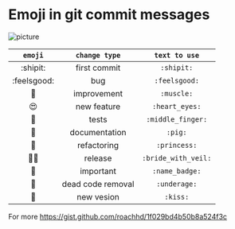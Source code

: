 # Emoji in  git commit messages

![picture](https://66.media.tumblr.com/ac50281987715e4c961833473f46f7ec/tumblr_nsme4foPs81r4g6x9o1_1280.jpg)

| `emoji` | `change type` | `text to use` |
|:---:|:---:|:---:|
| :shipit: | first commit | `:shipit:` |
| :feelsgood: | bug | `:feelsgood:` |
| :muscle: | improvement | `:muscle:` |
| :heart_eyes: | new feature | `:heart_eyes:` |
| :middle_finger: | tests | `:middle_finger:` |
| :pig: | documentation | `:pig:` |
| :princess: | refactoring | `:princess:` |
| :bride_with_veil: | release | `:bride_with_veil:` |
| :name_badge: | important | `:name_badge:` |
| :underage: | dead code removal | `:underage:` |
| :kiss: | new vesion  | `:kiss:` |

For more https://gist.github.com/roachhd/1f029bd4b50b8a524f3c